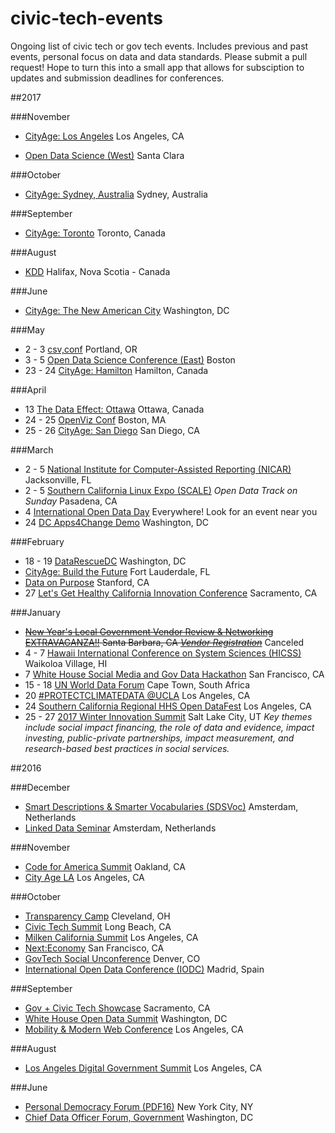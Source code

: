 # civic-tech-events
Ongoing list of civic tech or gov tech events. Includes previous and past events, personal focus on data and data standards. Please submit a pull request! Hope to turn this into a small app that allows for subsciption to updates and submission deadlines for conferences.
            

##2017

###November

+ [CityAge: Los Angeles](http://dmanalytics2.com/click?u=http%3A%2F%2Fcityage.org%2Fcomingsoon&i=9&d=_M515HtKRyKrTjX_4OUwJg&e=vyki.englert%40gmail.com&a=mkceAsllSIeijMWrv9Ew-Q) Los Angeles, CA

+ [Open Data Science (West)](https://www.odsc.com/boston) Santa Clara

###October

+ [CityAge: Sydney, Australia](http://dmanalytics2.com/click?u=http%3A%2F%2Fcityage.org%2Faustralia&i=8&d=_M515HtKRyKrTjX_4OUwJg&e=vyki.englert%40gmail.com&a=mkceAsllSIeijMWrv9Ew-Q) Sydney, Australia

###September

+ [CityAge: Toronto](http://dmanalytics2.com/click?u=http%3A%2F%2Fcityage.org%2Ftoronto&i=7&d=_M515HtKRyKrTjX_4OUwJg&e=vyki.englert%40gmail.com&a=mkceAsllSIeijMWrv9Ew-Q) Toronto, Canada

###August

+ [KDD](http://www.kdd.org/kdd2017/) Halifax, Nova Scotia - Canada

###June

+ [CityAge: The New American City](http://dmanalytics2.com/click?u=http%3A%2F%2Fcityage.org%2Fcomingsoon&i=6&d=_M515HtKRyKrTjX_4OUwJg&e=vyki.englert%40gmail.com&a=mkceAsllSIeijMWrv9Ew-Q) Washington, DC

###May

+ 2 - 3 [csv,conf](https://csvconf.com/) Portland, OR
+ 3 - 5 [Open Data Science Conference (East)](https://www.odsc.com/boston) Boston
+ 23 - 24 [CityAge: Hamilton](http://cityage.org/hamilton/) Hamilton, Canada

###April

+ 13 [The Data Effect: Ottawa](http://cityage.org/dataeffect/) Ottawa, Canada
+ 24 - 25 [OpenViz Conf](https://openvisconf.com/) Boston, MA
+ 25 - 26 [CityAge: San Diego](http://cityage.org/sandiego/) San Diego, CA

###March 

+ 2 - 5 [National Institute for Computer-Assisted Reporting (NICAR)](http://ire.org/conferences/nicar2017/) Jacksonville, FL
+ 2 - 5 [Southern California Linux Expo (SCALE)](www.socallinuxexpo.org/scale/15x) _Open Data Track on Sunday_ Pasadena, CA
+ 4 [International Open Data Day](http://opendataday.org/) Everywhere! Look for an event near you
+ 24 [DC Apps4Change Demo](https://www.eventbrite.com/e/dc-apps4change-demo-accessing-ideas-for-social-benefit-technology-apps-tickets-32075434488) Washington, DC

###February

+ 18 - 19 [DataRescueDC](https://datarefuge.github.io/datarescue-dc/) Washington, DC
+ [CityAge: Build the Future](http://dmanalytics2.com/click?u=http%3A%2F%2Fcityage.org%2Fflorida&i=2&d=_M515HtKRyKrTjX_4OUwJg&e=vyki.englert%40gmail.com&a=mkceAsllSIeijMWrv9Ew-Q) Fort Lauderdale, FL 
+ [Data on Purpose](http://www.ssirdata.org/) Stanford, CA
+ 27 [Let's Get Healthy California Innovation Conference](http://www.cvent.com/events/2017-health-innovation-conference/event-summary-e20ade65e36d49cdae537bac5b3ab36d.aspx) Sacramento, CA

###January

+ ~~[New Year's Local Government Vendor Review & Networking EXTRAVAGANZA!!](https://www.mmanc.org/event/new-years-local-government-vendor-review-networking-extravaganza/) Santa Barbara, CA _[Vendor Registration](https://www.eventbrite.com/e/vendor-registration-2017-new-years-local-government-vendor-review-networking-extravaganza-tickets-29752244765)_~~ Canceled
+ 4 - 7 [Hawaii International Conference on System Sciences (HICSS)](http://hicss.hawaii.edu/) Waikoloa Village, HI
+ 7 [White House Social Media and Gov Data Hackathon](https://blog.archive.org/2017/01/02/join-us-for-a-white-house-social-media-and-gov-data-hackathon/) San Francisco, CA
+ 15 - 18 [UN World Data Forum](http://undataforum.org/) Cape Town, South Africa
+ 20 [#PROTECTCLIMATEDATA @UCLA](http://www.climatedataprotection.net/) Los Angeles, CA
+ 24 [Southern California Regional HHS Open DataFest](http://go.stewardsofchange.com/Southern-California-Regional-HHS-DataFest_Event-Registration-LP.html) Los Angeles, CA
+ 25 - 27 [2017 Winter Innovation Summit](http://www.innovationsummit2017.com/) Salt Lake City, UT _Key themes include social impact financing, the role of data and evidence, impact investing, public-private partnerships, impact measurement, and research-based best practices in social services._

##2016

###December

+ [Smart Descriptions & Smarter Vocabularies (SDSVoc)](https://www.w3.org/2016/11/sdsvoc/) Amsterdam, Netherlands
+ [Linked Data Seminar](http://www.pilod.nl/wiki/Linked_Data_Seminar_-_December_2,_2016) Amsterdam, Netherlands

###November

+ [Code for America Summit](https://www.codeforamerica.org/summit) Oakland, CA
+ [City Age LA](http://cityage.org/la) Los Angeles, CA

###October

+ [Transparency Camp](http://sunlightfoundation.com/transparency-camp/past-camps/) Cleveland, OH
+ [Civic Tech Summit](http://innovatelb.com/summit/) Long Beach, CA
+ [Milken California Summit](http://www.milkeninstitute.org/events/conferences/summit/california-summit-2016/) Los Angeles, CA
+ [Next:Economy](http://conferences.oreilly.com/nextcon/economy-us) San Francisco, CA
+ [GovTech Social Unconference](https://www.eventbrite.com/e/govtech-social-unconference-denver-tickets-26355897198) Denver, CO
+ [International Open Data Conference (IODC)](http://opendatacon.org/) Madrid, Spain

###September

+ [Gov + Civic Tech Showcase](http://www.techwire.net/news/sept-22-civic-and-gov-tech-showcase-in-sacramento.html) Sacramento, CA 
+ [White House Open Data Summit](http://www.datafoundation.org/dt-2016#exhibitors) Washington, DC
+ [Mobility & Modern Web Conference](https://mmwcon.org/) Los Angeles, CA

###August

+ [Los Angeles Digital Government Summit](http://www.govtech.com/events/Los-Angeles-Digital-Government-Summit-2016.html) Los Angeles, CA

###June

+ [Personal Democracy Forum (PDF16)](https://personaldemocracy.com/conference) New York City, NY
+ [Chief Data Officer Forum, Government](http://www.chiefdataofficergovernment.com/) Washington, DC
